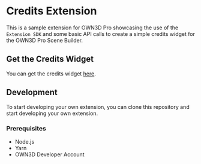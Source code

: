 # Credits Extension

This is a sample extension for OWN3D Pro showcasing the use of the `Extension SDK` and some basic API calls to
create a simple credits widget for the OWN3D Pro Scene Builder.

## Get the Credits Widget

You can get the credits widget [here](https://store.own3d.pro/widget/9e3a29f4-5673-45cc-90f6-e4dee5f41334/1.0.0).

## Development

To start developing your own extension, you can clone this repository and start developing your own extension.

### Prerequisites

- Node.js
- Yarn
- OWN3D Developer Account